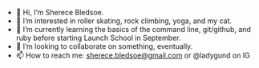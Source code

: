 - 👋 Hi, I’m Sherece Bledsoe.
- 👀 I’m interested in roller skating, rock climbing, yoga, and my cat.
- 🌱 I’m currently learning the basics of the command line, git/github, and ruby before starting Launch School in September.
- 💞️ I’m looking to collaborate on something, eventually.
- 📫 How to reach me: sherece.bledsoe@gmail.com or @ladygund on IG

<!---
skbledsoe/skbledsoe is a ✨ special ✨ repository because its `README.md` (this file) appears on your GitHub profile.
You can click the Preview link to take a look at your changes.
--->
